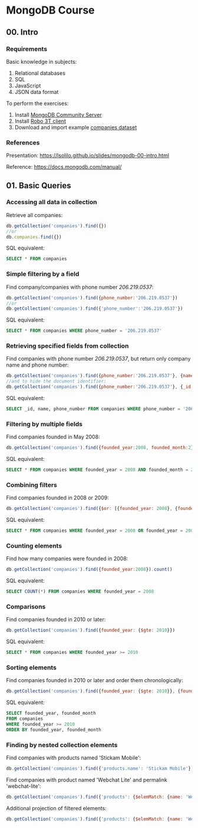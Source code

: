 # MongoDB Course

## 00. Intro

### Requirements

Basic knowledge in subjects:
1. Relational databases
1. SQL
1. JavaScript
1. JSON data format

To perform the exercises:
1. Install [MongoDB Community Server](https://www.mongodb.com/download-center/community)
1. Install [Robo 3T client](https://robomongo.org/download)
1. Download and import example [companies dataset](https://raw.githubusercontent.com/lsolilo/course-mongodb/master/data/companies.json)

### References

Presentation: 
https://lsolilo.github.io/slides/mongodb-00-intro.html

Reference:
https://docs.mongodb.com/manual/


## 01. Basic Queries

### Accessing all data in collection

Retrieve all companies:

```javascript
db.getCollection('companies').find({})
//or
db.companies.find({})
```

SQL equivalent:
```sql
SELECT * FROM companies
```

### Simple filtering by a field

Find company/companies with phone number _206.219.0537_:

```javascript
db.getCollection('companies').find({phone_number:'206.219.0537'})
//or
db.getCollection('companies').find({'phone_number':'206.219.0537'})
```

SQL equivalent:
```sql
SELECT * FROM companies WHERE phone_number = '206.219.0537'
```

### Retrieving specified fields from collection

Find companies with phone number _206.219.0537_, but return only company name and phone number:

```javascript
db.getCollection('companies').find({phone_number:'206.219.0537'}, {name:1, phone_number:1})
//and to hide the document identifier:
db.getCollection('companies').find({phone_number:'206.219.0537'}, {_id:0, name:1, phone_number:1})
```

SQL equivalent:
```sql
SELECT _id, name, phone_number FROM companies WHERE phone_number = '206.219.0537'
```

### Filtering by multiple fields

Find companies founded in May 2008:

```javascript
db.getCollection('companies').find({founded_year:2008, founded_month:2})
```

SQL equivalent:
```sql
SELECT * FROM companies WHERE founded_year = 2008 AND founded_month = 2
```

### Combining filters

Find companies founded in 2008 or 2009:

```javascript
db.getCollection('companies').find({$or: [{founded_year: 2008}, {founded_year: 2009}]})
```

SQL equivalent:
```sql
SELECT * FROM companies WHERE founded_year = 2008 OR founded_year = 2009
```


### Counting elements

Find how many companies were founded in 2008:

```javascript
db.getCollection('companies').find({founded_year:2008}).count()
```

SQL equivalent:
```sql
SELECT COUNT(*) FROM companies WHERE founded_year = 2008
```

### Comparisons

Find companies founded in 2010 or later:

```javascript
db.getCollection('companies').find({founded_year: {$gte: 2010}})
```

SQL equivalent:
```sql
SELECT * FROM companies WHERE founded_year >= 2010
```

### Sorting elements

Find companies founded in 2010 or later and order them chronologically:

```javascript
db.getCollection('companies').find({founded_year: {$gte: 2010}}, {founded_year: 1, founded_month: 1}).sort({founded_year: 1, founded_month: 1})
```

SQL equivalent:
```sql
SELECT founded_year, founded_month 
FROM companies 
WHERE founded_year >= 2010 
ORDER BY founded_year, founded_month
```

### Finding by nested collection elements

Find companies with products named 'Stickam Mobile':

```javascript
db.getCollection('companies').find({'products.name': 'Stickam Mobile'})
```

Find companies with product named 'Webchat Lite' and permalink 'webchat-lite':

```javascript
db.getCollection('companies').find({'products': {$elemMatch: {name: 'Webchat Lite', permalink: 'webchat-lite'}}})
```

Additional projection of filtered elements:

```javascript
db.getCollection('companies').find({'products': {$elemMatch: {name: 'Webchat Lite', permalink: 'webchat-lite'}}}, {'products': {$elemMatch: {name: 'Webchat Lite', permalink: 'webchat-lite'}}})
```